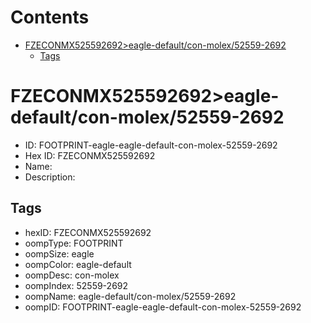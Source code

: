 



Contents
========

* [FZECONMX525592692>eagle-default/con-molex/52559-2692](#fzeconmx525592692eagle-defaultcon-molex52559-2692)
	* [Tags](#tags)

# FZECONMX525592692>eagle-default/con-molex/52559-2692

- ID: FOOTPRINT-eagle-eagle-default-con-molex-52559-2692
- Hex ID: FZECONMX525592692
- Name: 
- Description: 

## Tags

- hexID: FZECONMX525592692
- oompType: FOOTPRINT
- oompSize: eagle
- oompColor: eagle-default
- oompDesc: con-molex
- oompIndex: 52559-2692
- oompName: eagle-default/con-molex/52559-2692
- oompID: FOOTPRINT-eagle-eagle-default-con-molex-52559-2692
